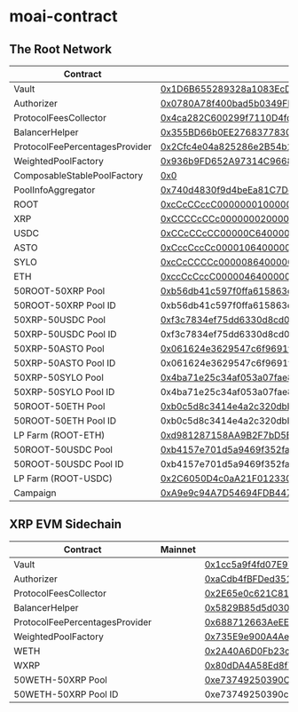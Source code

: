 # moai-contract

## The Root Network

| Contract                       | Mainnet                                                                                                                        | Porcini                                                                                                                         |
| ------------------------------ | ------------------------------------------------------------------------------------------------------------------------------ | ------------------------------------------------------------------------------------------------------------------------------- |
| Vault                          | [0x1D6B655289328a1083EcD70170692002dBED1aBD](https://rootscan.io/address/0x1D6B655289328a1083EcD70170692002dBED1aBD) | [0xc922770de79fc31Cce42DF3fa8234c864fA3FeaE](https://porcini.rootscan.io/address/0xc922770de79fc31Cce42DF3fa8234c864fA3FeaE) |
| Authorizer                     | [0x0780A78f400bad5b0349FF00D222aef8BB6BAb35](https://rootscan.io/address/0x0780A78f400bad5b0349FF00D222aef8BB6BAb35) | [0x69F1662b8066A613D0353491AEce341162c836D2](https://porcini.rootscan.io/address/0x69F1662b8066A613D0353491AEce341162c836D2) |
| ProtocolFeesCollector          | [0x4ca282C600299f7110D4fdF87F990f1050f27a5F](https://rootscan.io/address/0x4ca282C600299f7110D4fdF87F990f1050f27a5F) | [0xC277BB16DefdD93A20A131d91604Ed4f0813A2De](https://porcini.rootscan.io/address/0xC277BB16DefdD93A20A131d91604Ed4f0813A2De) |
| BalancerHelper                 | [0x355BD66b0EE2768377830dfD11178A74a0708368](https://rootscan.io/address/0x355BD66b0EE2768377830dfD11178A74a0708368) | [0x1FdF87fc18E4A39526d2518ea5E19cCB5BcC5479](https://porcini.rootscan.io/address/0x1FdF87fc18E4A39526d2518ea5E19cCB5BcC5479) |
| ProtocolFeePercentagesProvider | [0x2Cfc4e04a825286e2B54b1281De1D2AD43EB254F](https://rootscan.io/address/0x2Cfc4e04a825286e2B54b1281De1D2AD43EB254F) | [0xCf39Dd95da35064c0C62b2e5dcCC15e7ACBc4CEb](https://porcini.rootscan.io/address/0xCf39Dd95da35064c0C62b2e5dcCC15e7ACBc4CEb) |
| WeightedPoolFactory            | [0x936b9FD652A97314C96684195370E53A0c036ba1](https://rootscan.io/address/0x936b9FD652A97314C96684195370E53A0c036ba1) | [0x4598d12F50B6A7EA3340204FD1cEd19DA24c5d67](https://porcini.rootscan.io/address/0x4598d12F50B6A7EA3340204FD1cEd19DA24c5d67) |
| ComposableStablePoolFactory    | [0x0](https://rootscan.io/address/0x0) | [0x4c8441e2608eEEF17CF2db0C9f71BFD1F75Ed169](https://porcini.rootscan.io/address/0x4c8441e2608eEEF17CF2db0C9f71BFD1F75Ed169) |
| PoolInfoAggregator             | [0x740d4830f9d4beEa81C7Dc3F17C290fe38CC9C2C](https://rootscan.io/address/0x740d4830f9d4beEa81C7Dc3F17C290fe38CC9C2C) | [0x310EC778d24AF40Ce4F3d8d8e0c4cb12ABF56202](https://porcini.rootscan.io/address/0x310EC778d24AF40Ce4F3d8d8e0c4cb12ABF56202) |
| ROOT                           | [0xcCcCCccC00000001000000000000000000000000](https://rootscan.io/address/0xcCcCCccC00000001000000000000000000000000) | [0xcCcCCccC00000001000000000000000000000000](https://porcini.rootscan.io/address/0xcCcCCccC00000001000000000000000000000000) |
| XRP                            | [0xCCCCcCCc00000002000000000000000000000000](https://rootscan.io/address/0xCCCCcCCc00000002000000000000000000000000) | [0xCCCCcCCc00000002000000000000000000000000](https://porcini.rootscan.io/address/0xCCCCcCCc00000002000000000000000000000000) |
| USDC                           | [0xCCcCCcCC00000C64000000000000000000000000](https://rootscan.io/address/0xCCcCCcCC00000C64000000000000000000000000) | [0xcCcCCCCc00000864000000000000000000000000](https://porcini.rootscan.io/address/0xcCcCCCCc00000864000000000000000000000000) |
| ASTO                           | [0xCccCccCc00001064000000000000000000000000](https://rootscan.io/address/0xCccCccCc00001064000000000000000000000000) | [0xcCcCCccC00004464000000000000000000000000](https://porcini.rootscan.io/address/0xcCcCCccC00004464000000000000000000000000) |
| SYLO                           | [0xcCcCCCCc00000864000000000000000000000000](https://rootscan.io/address/0xcCcCCCCc00000864000000000000000000000000) | [0xCCcCCcCC00000C64000000000000000000000000](https://porcini.rootscan.io/address/0xCCcCCcCC00000C64000000000000000000000000) |
| ETH                           | [0xccCcCccC00000464000000000000000000000000](https://rootscan.io/address/0xccCcCccC00000464000000000000000000000000) | [0xccCcCccC00000464000000000000000000000000](https://porcini.rootscan.io/address/0xccCcCccC00000464000000000000000000000000) |
| 50ROOT-50XRP Pool              | [0xb56db41c597f0ffa615863da93612aa590171842](https://rootscan.io/address/0xb56db41c597f0ffa615863da93612aa590171842) | [0xad77a729f590aa35e7631a5d11b422d3198b6cb0](https://porcini.rootscan.io/address/0xad77a729f590aa35e7631a5d11b422d3198b6cb0) |
| 50ROOT-50XRP Pool ID           | 0xb56db41c597f0ffa615863da93612aa590171842000200000000000000000000                                                             | 0xad77a729f590aa35e7631a5d11b422d3198b6cb0000200000000000000000000                                                              |
| 50XRP-50USDC Pool              | [0xf3c7834ef75dd6330d8cd0b22435416382573fc0](https://rootscan.io/address/0xf3c7834ef75dd6330d8cd0b22435416382573fc0) | [0xa0e83a466468b0b6de5e685f91e0bdba3835d2a7](https://porcini.rootscan.io/address/0xa0e83a466468b0b6de5e685f91e0bdba3835d2a7) |
| 50XRP-50USDC Pool ID           | 0xf3c7834ef75dd6330d8cd0b22435416382573fc0000200000000000000000001                                                             | 0xa0e83a466468b0b6de5e685f91e0bdba3835d2a7000200000000000000000001                                                              |
| 50XRP-50ASTO Pool              | [0x061624e3629547c6f9691f5118d715a015f43b85](https://rootscan.io/address/0x061624e3629547c6f9691f5118d715a015f43b85) | [0xc6b5662ec4bb15cc630e0a6332ea529e0206a496](https://porcini.rootscan.io/address/0xc6b5662ec4bb15cc630e0a6332ea529e0206a496) |
| 50XRP-50ASTO Pool ID           | 0x061624e3629547c6f9691f5118d715a015f43b85000200000000000000000002                                                             | 0xc6b5662ec4bb15cc630e0a6332ea529e0206a496000200000000000000000002                                                              |
| 50XRP-50SYLO Pool              | [0x4ba71e25c34af053a07fae82103c2f52a5ece1a3](https://rootscan.io/address/0x4ba71e25c34af053a07fae82103c2f52a5ece1a3) | [0xc30b9fc093fc1a0153b01a9a42e1a86c2461a378](https://porcini.rootscan.io/address/0xc30b9fc093fc1a0153b01a9a42e1a86c2461a378) |
| 50XRP-50SYLO Pool ID           | 0x4ba71e25c34af053a07fae82103c2f52a5ece1a3000200000000000000000003                                                             | 0xc30b9fc093fc1a0153b01a9a42e1a86c2461a378000200000000000000000003                                                              |
| 50ROOT-50ETH Pool              | [0xb0c5d8c3414e4a2c320dbbb2e1a1e15582fcfcc1](https://rootscan.io/address/0xb0c5d8c3414e4a2c320dbbb2e1a1e15582fcfcc1) | [0x8da5867fF5D8b5363ab66Eb9fbF834F3b77c7362](https://porcini.rootscan.io/address/0x8da5867fF5D8b5363ab66Eb9fbF834F3b77c7362) |
| 50ROOT-50ETH Pool ID           | 0xb0c5d8c3414e4a2c320dbbb2e1a1e15582fcfcc1000200000000000000000004                                                             | 0x8da5867ff5d8b5363ab66eb9fbf834f3b77c7362000200000000000000000004                                                              |
| LP Farm (ROOT-ETH)              | [0xd981287158AA9B2F7bD5B30B26fE1267FB1FfA15](https://rootscan.io/address/0xd981287158AA9B2F7bD5B30B26fE1267FB1FfA15) | [0x685C976ff86F143B0bA03b6c52A8802B4b2c7d5C](https://porcini.rootscan.io/address/0x685C976ff86F143B0bA03b6c52A8802B4b2c7d5C) |
| 50ROOT-50USDC Pool              | [0xb4157e701d5a9469f352faf9cfb971259299ed4d](https://rootscan.io/address/0xb4157e701d5a9469f352faf9cfb971259299ed4d) | [0x96df797160490e480519b7addb113cdc8ad58f14](https://porcini.rootscan.io/address/0x96df797160490e480519b7addb113cdc8ad58f14) |
| 50ROOT-50USDC Pool ID           | 0xb4157e701d5a9469f352faf9cfb971259299ed4d000200000000000000000005                                                             | 0x96df797160490e480519b7addb113cdc8ad58f14000200000000000000000005                                                              |
| LP Farm (ROOT-USDC)              | [0x2C6050D4c0aA21F012330744872061f250dE5FFe](https://rootscan.io/address/0x2C6050D4c0aA21F012330744872061f250dE5FFe) | [0x67b81bc695547739C3b6Ed56d58a2C699016e4fD](https://porcini.rootscan.io/address/0x67b81bc695547739C3b6Ed56d58a2C699016e4fD) |
| Campaign                       | [0xA9e9c94A7D54694FDB44739aD93D493e17a16d17](https://rootscan.io/address/0xA9e9c94A7D54694FDB44739aD93D493e17a16d17) | [0x20E0fa7A8a1C22De73601cd6731Bb59c13B04916](https://porcini.rootscan.io/address/0x20E0fa7A8a1C22De73601cd6731Bb59c13B04916) |

## XRP EVM Sidechain

| Contract                       | Mainnet | Devnet                                                                                                                          |
| ------------------------------ | ------- | ------------------------------------------------------------------------------------------------------------------------------- |
| Vault                          |         | [0x1cc5a9f4fd07E97e616F72D829d38c0A6aC5D623](https://evm-sidechain.xrpl.org/address/0x1cc5a9f4fd07E97e616F72D829d38c0A6aC5D623) |
| Authorizer                     |         | [0xaCdb4fBFDed35182dce7399d63f5bCD19ea06451](https://evm-sidechain.xrpl.org/address/0xaCdb4fBFDed35182dce7399d63f5bCD19ea06451) |
| ProtocolFeesCollector          |         | [0x2E65e0c621C819e6bd44147162B10Cfc77EED2af](https://evm-sidechain.xrpl.org/address/0x2E65e0c621C819e6bd44147162B10Cfc77EED2af) |
| BalancerHelper                 |         | [0x5829B85d5d0301DCEbD2D229Fe5103ee1fF933A3](https://evm-sidechain.xrpl.org/address/0x5829B85d5d0301DCEbD2D229Fe5103ee1fF933A3) |
| ProtocolFeePercentagesProvider |         | [0x688712663AeEE8503af1A1ce755F8e29257fEf60](https://evm-sidechain.xrpl.org/address/0x688712663AeEE8503af1A1ce755F8e29257fEf60) |
| WeightedPoolFactory            |         | [0x735E9e900A4Ae48Ff12e9fcC95E8791F4281C498](https://evm-sidechain.xrpl.org/address/0x735E9e900A4Ae48Ff12e9fcC95E8791F4281C498) |
| WETH                           |         | [0x2A40A6D0Fb23cf12F550BaFfd54fb82b07a21BDe](https://evm-sidechain.xrpl.org/address/0x2A40A6D0Fb23cf12F550BaFfd54fb82b07a21BDe) |
| WXRP                           |         | [0x80dDA4A58Ed8f7E8F992Bbf49efA54aAB618Ab26](https://evm-sidechain.xrpl.org/address/0x80dDA4A58Ed8f7E8F992Bbf49efA54aAB618Ab26) |
| 50WETH-50XRP Pool              |         | [0xe73749250390C51e029CfaB3d0488E08C183a671](https://evm-sidechain.xrpl.org/address/0xe73749250390C51e029CfaB3d0488E08C183a671) |
| 50WETH-50XRP Pool ID           |         | 0xe73749250390c51e029cfab3d0488e08c183a671000200000000000000000001                                                              |
